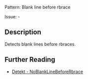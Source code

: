 Pattern: Blank line before rbrace

Issue: -

## Description

Detects blank lines before rbraces.

## Further Reading

* [Detekt - NoBlankLineBeforeRbrace](https://detekt.github.io/detekt/formatting.html#noblanklinebeforerbrace)
